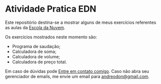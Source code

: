 # Atividade Pratica EDN

Este repositório destina-se a mostrar alguns de meus exercícios referentes as aulas da [Escola da Nuvem](https://escoladanuvem.org/).

Os exercícios mostrados neste momento são:

- Programa de saudação;
- Calculadora de soma;
- Calculadora de volume;
- Calculadora de preço total.

Em caso de dúvidas pode [Entre em contato comigo](mailto:andreodon@gmail.com). Caso não abra seu gerenciador de emails, me envie um email para andreodon@gmail.com.